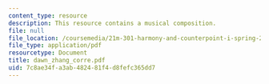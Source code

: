 ```yaml
---
content_type: resource
description: This resource contains a musical composition.
file: null
file_location: /coursemedia/21m-301-harmony-and-counterpoint-i-spring-2005/7c8ae34fa3ab482481f4d8fefc365dd7_dawn_zhang_corre.pdf
file_type: application/pdf
resourcetype: Document
title: dawn_zhang_corre.pdf
uid: 7c8ae34f-a3ab-4824-81f4-d8fefc365dd7
---
```

